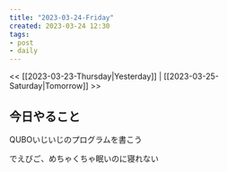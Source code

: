 ```yaml
---
title: "2023-03-24-Friday"
created: 2023-03-24 12:30
tags:
- post
- daily
---
```


<< [[2023-03-23-Thursday|Yesterday]] | [[2023-03-25-Saturday|Tomorrow]] >>

## 今日やること

QUBOいじいじのプログラムを書こう

でえびご、めちゃくちゃ眠いのに寝れない